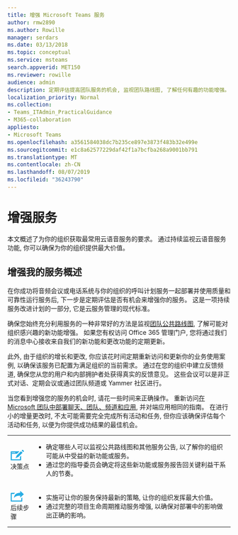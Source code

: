 ```yaml
---
title: 增强 Microsoft Teams 服务
author: rmw2890
ms.author: Rowille
manager: serdars
ms.date: 03/13/2018
ms.topic: conceptual
ms.service: msteams
search.appverid: MET150
ms.reviewer: rowille
audience: admin
description: 定期评估提高团队服务的机会, 监视团队路线图, 了解任何有趣的功能增强。
localization_priority: Normal
ms.collection:
- Teams_ITAdmin_PracticalGuidance
- M365-collaboration
appliesto:
- Microsoft Teams
ms.openlocfilehash: a3561584038dc7b235ce897e3873f483b32e499e
ms.sourcegitcommit: e1c8a62577229daf42f1a7bcfba268a9001bb791
ms.translationtype: MT
ms.contentlocale: zh-CN
ms.lasthandoff: 08/07/2019
ms.locfileid: "36243790"
---
```

# <a name="enhance-my-service"></a>增强服务

本文概述了为你的组织获取最常用云语音服务的要求。 通过持续监视云语音服务功能, 你可以确保为你的组织提供最大价值。

## <a name="enhance-my-service-overview"></a>增强我的服务概述
在你成功将音频会议或电话系统与你的组织的呼叫计划服务一起部署并使用质量和可靠性运行服务后, 下一步是定期评估是否有机会来增强你的服务。 这是一项持续服务改进计划的一部分, 它是云服务管理的现代标准。 

确保您始终充分利用服务的一种非常好的方法是监视[团队公共路线图](https://products.office.com/business/office-365-roadmap?filters=microsoft%20teams), 了解可能对组织感兴趣的新功能增强。 如果您有权访问 Office 365 管理门户, 您将通过我们的消息中心接收来自我们的新功能和更改功能的定期更新。 

此外, 由于组织的增长和更改, 你应该花时间定期重新访问和更新你的业务使用案例, 以确保该服务已配置为满足组织的当前需求。  通过在您的组织中建立反馈频道, 确保您从您的用户和内部拥护者处获得真实的反馈意见。 这些会议可以是非正式对话、定期会议或通过团队频道或 Yammer 社区进行。 

当您看到增强您的服务的机会时, 请花一些时间来正确操作。 重新访问[在 Microsoft 团队中部署聊天、团队、频道和应用](deploy-chat-teams-channels-microsoft-teams-landing-page.md), 并对端应用相同的指南。 在进行小的增量更改时, 不太可能需要完全完成所有活动和任务, 但你应该确保评估每个活动和任务, 以便为你提供成功结果的最佳机会。


<table>
<tr><td><img src="media/audio_conferencing_image7.png" alt="An icon depicting decision points"/> <br/>决策点</td><td><ul><li>确定哪些人可以监视公共路线图和其他服务公告, 以了解你的组织可能从中受益的新功能或服务。</li><li>通过您的指导委员会确定将这些新功能或服务报告回关键利益干系人的节奏。</li></ul></td></tr>
<tr><td><img src="media/audio_conferencing_image9.png" alt="An icon depicting the next steps"/><br/>后续步骤</td><td><ul><li>实施可让你的服务保持最新的策略, 让你的组织发挥最大价值。</li><li>通过完整的项目生命周期推动服务增强, 以确保对部署中的影响做出正确的影响。</li></ul></td></tr>
</table>

<!--ENDOFSECTION-->
